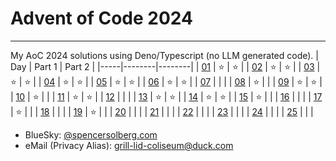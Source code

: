 # Advent of Code 2024
---
My AoC 2024 solutions using Deno/Typescript (no LLM generated code).
| Day | Part 1 | Part 2 |
|-----|--------|--------|
| [01](https://adventofcode.com/2024/day/1) |   ⭐   |   ⭐   |
| [02](https://adventofcode.com/2024/day/2) |   ⭐   |   ⭐   |
| [03](https://adventofcode.com/2024/day/3) |   ⭐   |   ⭐   |
| [04](https://adventofcode.com/2024/day/4) |   ⭐   |   ⭐   |
| [05](https://adventofcode.com/2024/day/5) |   ⭐   |   ⭐   |
| [06](https://adventofcode.com/2024/day/6) |   ⭐   |   ⭐   |
| [07](https://adventofcode.com/2024/day/7) |        |        |
| [08](https://adventofcode.com/2024/day/8) |  ⭐    |        |
| [09](https://adventofcode.com/2024/day/9) |   ⭐   |   ⭐   |
| [10](https://adventofcode.com/2024/day/10) |   ⭐   |        |
| [11](https://adventofcode.com/2024/day/11) |   ⭐   |   ⭐   |
| [12](https://adventofcode.com/2024/day/12) |        |        |
| [13](https://adventofcode.com/2024/day/13) |   ⭐   |   ⭐    |
| [14](https://adventofcode.com/2024/day/14) |   ⭐   |   ⭐    |
| [15](https://adventofcode.com/2024/day/15) |   ⭐   |        |
| [16](https://adventofcode.com/2024/day/16) |        |        |
| [17](https://adventofcode.com/2024/day/17) |   ⭐   |        |
| [18](https://adventofcode.com/2024/day/18) |        |        |
| [19](https://adventofcode.com/2024/day/19) |   ⭐   |        |
| [20](https://adventofcode.com/2024/day/20) |        |        |
| [21](https://adventofcode.com/2024/day/21) |        |        |
| [22](https://adventofcode.com/2024/day/22) |        |        |
| [23](https://adventofcode.com/2024/day/23) |        |        |
| [24](https://adventofcode.com/2024/day/24) |        |        |
| [25](https://adventofcode.com/2024/day/25) |        |        |

* BlueSky: [@spencersolberg.com](https://bsky.app/profile/spencersolberg.com)
* eMail (Privacy Alias): [grill-lid-coliseum@duck.com](mailto:grill-lid-coliseum@duck.com)